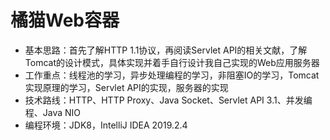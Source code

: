 # 橘猫Web容器
- 基本思路：首先了解HTTP 1.1协议，再阅读Servlet API的相关文献，了解Tomcat的设计模式，具体实现并着手自行设计我自己实现的Web应用服务器  
- 工作重点：线程池的学习，异步处理编程的学习，非阻塞IO的学习，Tomcat实现原理的学习，Servlet API的实现，服务器的实现  
- 技术路线：HTTP、HTTP Proxy、Java Socket、Servlet API 3.1、并发编程、Java NIO  
- 编程环境：JDK8，IntelliJ IDEA 2019.2.4  
